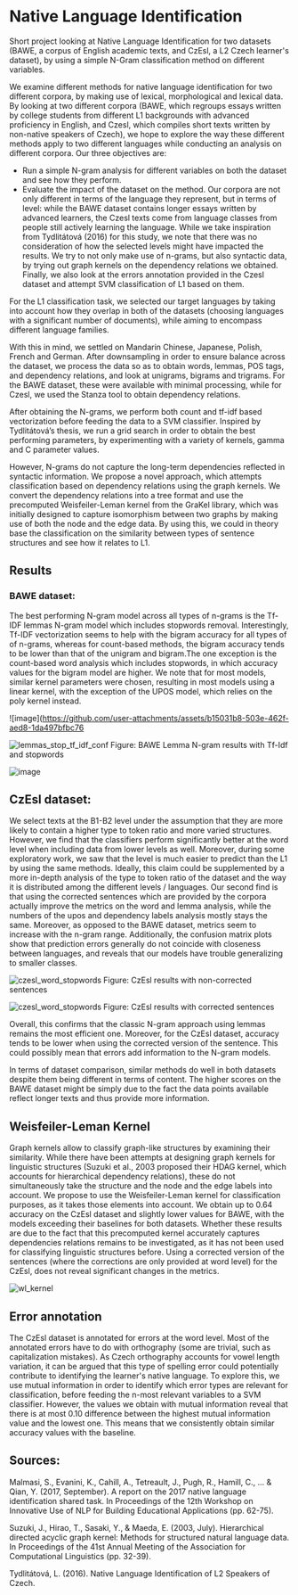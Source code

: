 # Native Language Identification
Short project looking at Native Language Identification for two datasets (BAWE, a corpus of English academic texts, and CzEsl, a L2 Czech learner's dataset), by using a simple N-Gram classification method on different variables. 


We examine different methods for native language identification for two different corpora, by making use of lexical, morphological and lexical data. 
By looking at two different corpora (BAWE, which regroups essays written by college students from different L1 backgrounds with advanced proficiency in English, and Czesl, which compiles short texts written by non-native speakers of Czech), we hope to explore the way these different methods apply to two different languages while conducting an analysis on different corpora. 
Our three objectives are: 
- Run a simple N-gram analysis for different variables on both the dataset and see how they perform.
- Evaluate the impact of the dataset on the method. Our corpora are not only different in terms of the language they represent, but in terms of level: while the BAWE dataset contains longer essays written by advanced learners, the Czesl texts come from language classes from people still actively learning the language. While we take inspiration from Tydlitátová (2016) for this study, we note that there was no consideration of how the selected levels might have impacted the results. 
We try to not only make use of n-grams, but also syntactic data, by trying out graph kernels on the dependency relations we obtained. 
Finally, we also look at the errors annotation provided in the Czesl dataset and attempt SVM classification of L1 based on them.

For the L1 classification task, we selected our target languages by taking into account how they overlap in both of the datasets (choosing languages with a significant number of documents), while aiming to encompass different language families. 


With this in mind, we settled on Mandarin Chinese, Japanese, Polish, French and German. 
After downsampling in order to ensure balance across the dataset, we process the data so as to obtain words, lemmas, POS tags, and dependency relations, and look at unigrams, bigrams and trigrams. For the BAWE dataset, these were available with minimal processing, while for Czesl, we used the Stanza tool to obtain dependency relations. 

After obtaining the N-grams, we perform both count and tf-idf based vectorization before feeding the data to a SVM classifier. Inspired by Tydlitátová’s thesis, we run a grid search in order to obtain the best performing parameters, by experimenting with a variety of kernels, gamma and C parameter values. 

However, N-grams do not capture the long-term dependencies reflected in syntactic information. We propose a novel approach, which attempts classification based on dependency relations using the graph kernels. We convert the dependency relations into a tree format and use the precomputed Weisfeiler-Leman kernel from the GraKel library, which was initially designed to capture isomorphism between two graphs by making use of both the node and the edge data. By using this, we could in theory base the classification on the similarity between types of sentence structures and see how it relates to L1. 


## Results

### BAWE dataset:

The best performing N-gram model across all types of n-grams is the Tf-IDF lemmas N-gram model which includes stopwords removal. Interestingly, Tf-IDF vectorization seems to help with the bigram accuracy for all types of of n-grams, whereas for count-based methods, the bigram accuracy tends to be lower than that of the unigram and bigram.The one exception is the count-based word analysis which includes stopwords, in which accuracy values for the bigram model are higher. 
We note that for most models, similar kernel parameters were chosen, resulting in most models using a linear kernel, with the exception of the UPOS model, which relies on the poly kernel instead. 

![image](https://github.com/user-attachments/assets/b15031b8-503e-462f-aed8-1da497bfbc76

![lemmas_stop_tf_idf_conf](https://github.com/user-attachments/assets/d11202ea-8174-48b3-a4fe-b4481bd7b101)
Figure: BAWE Lemma N-gram results with Tf-Idf and stopwords

![image](https://github.com/user-attachments/assets/70677aa7-5740-47a0-ba10-73df1e1066bf)


## CzEsl dataset:

We select texts at the B1-B2 level under the assumption that they are more likely to contain a higher type to token ratio and more varied structures. However, we find that the classifiers perform significantly better at the word level when including data from lower levels as well. Moreover, during some exploratory work, we saw that the level is much easier to predict than the L1 by using the same methods. Ideally, this claim could be supplemented by a more in-depth analysis of the type to token ratio of the dataset and the way it is distributed among the different levels / languages. 
Our second find is that using the corrected sentences which are provided by the corpora actually improve the metrics on the word and lemma analysis, while the numbers of the upos and dependency labels analysis mostly stays the same. Moreover, as opposed to the BAWE dataset, metrics seem to increase with the n-gram range. 
Additionally, the confusion matrix plots show that prediction errors generally do not coincide with closeness between languages, and reveals that our models have trouble generalizing to smaller classes. 

![czesl_word_stopwords](https://github.com/user-attachments/assets/97d91147-f285-41ec-ae4e-bb8deb6e6cc7)
Figure: CzEsl results with non-corrected sentences

![czesl_word_stopwords](https://github.com/user-attachments/assets/4816f26b-bb85-4507-be85-9a410bb4af91)
Figure: CzEsl results with corrected sentences





Overall, this confirms that the classic N-gram approach using lemmas remains the most efficient one. Moreover, for the CzEsl dataset, accuracy tends to be lower when using the corrected version of the sentence. This could possibly mean that errors add information to the N-gram models. 

In terms of dataset comparison, similar methods do well in both datasets despite them being different in terms of content. The higher scores on the BAWE dataset might be simply due to the fact the data points available reflect longer texts and thus provide more information. 

## Weisfeiler-Leman Kernel

Graph kernels allow to classify graph-like structures by examining their similarity. While there have been attempts at designing graph kernels for linguistic structures (Suzuki et al., 2003 proposed their HDAG kernel, which accounts for hierarchical dependency relations), these do not simultaneously take the structure and the node and the edge labels into account. We propose to use the Weisfeiler-Leman kernel for classification purposes, as it takes those elements into account. We obtain up to 0.64 accuracy on the CzEsl dataset and slightly lower values for BAWE, with the models exceeding their baselines for both datasets. Whether these results are due to the fact that this precomputed kernel accurately captures dependencies relations remains to be investigated, as it has not been used for classifying linguistic structures before. 
Using a corrected version of the sentences (where the corrections are only provided at word level) for the CzEsl, does not reveal significant changes in the metrics. 

![wl_kernel](https://github.com/user-attachments/assets/a71babb2-1031-4296-b186-ed38169e6b9c)


## Error annotation

The CzEsl dataset is annotated for errors at the word level. Most of the annotated errors have to do with orthography (some are trivial, such as capitalization mistakes). As Czech orthography accounts for vowel length variation, it can be argued that this type of spelling error could potentially contribute to identifying the learner's native language. To explore this, we use mutual information in order to identify which error types are relevant for classification, before feeding the n-most relevant variables to a SVM classifier. However, the values we obtain with mutual information reveal that there is at most 0.10 difference between the highest mutual information value and the lowest one. This means that we consistently obtain similar accuracy values with the baseline. 



## Sources:

Malmasi, S., Evanini, K., Cahill, A., Tetreault, J., Pugh, R., Hamill, C., ... & Qian, Y. (2017, September). A report on the 2017 native language identification shared task. In Proceedings of the 12th Workshop on Innovative Use of NLP for Building Educational Applications (pp. 62-75).

Suzuki, J., Hirao, T., Sasaki, Y., & Maeda, E. (2003, July). Hierarchical directed acyclic graph kernel: Methods for structured natural language data. In Proceedings of the 41st Annual Meeting of the Association for Computational Linguistics (pp. 32-39).

Tydlitátová, L. (2016). Native Language Identification of L2 Speakers of Czech.

